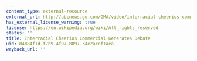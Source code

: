 ```yaml
---
content_type: external-resource
external_url: http://abcnews.go.com/GMA/video/interracial-cheerios-commercial-generates-debate-19307796
has_external_license_warning: true
license: https://en.wikipedia.org/wiki/All_rights_reserved
status: ''
title: Interracial Cheerios Commercial Generates Debate
uid: 04884f1d-f7b9-4f97-8897-34e2accf1aea
wayback_url: ''
---
```

